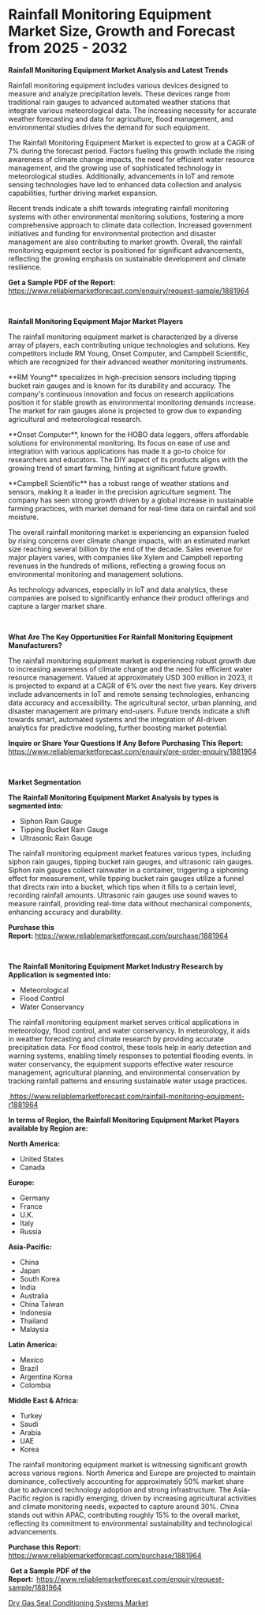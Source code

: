 <p><h1>Rainfall Monitoring Equipment Market Size, Growth and Forecast from 2025 - 2032</h1></p><p><strong>Rainfall Monitoring Equipment Market Analysis and Latest Trends</strong></p>
<p><p>Rainfall monitoring equipment includes various devices designed to measure and analyze precipitation levels. These devices range from traditional rain gauges to advanced automated weather stations that integrate various meteorological data. The increasing necessity for accurate weather forecasting and data for agriculture, flood management, and environmental studies drives the demand for such equipment.</p><p>The Rainfall Monitoring Equipment Market is expected to grow at a CAGR of 7% during the forecast period. Factors fueling this growth include the rising awareness of climate change impacts, the need for efficient water resource management, and the growing use of sophisticated technology in meteorological studies. Additionally, advancements in IoT and remote sensing technologies have led to enhanced data collection and analysis capabilities, further driving market expansion.</p><p>Recent trends indicate a shift towards integrating rainfall monitoring systems with other environmental monitoring solutions, fostering a more comprehensive approach to climate data collection. Increased government initiatives and funding for environmental protection and disaster management are also contributing to market growth. Overall, the rainfall monitoring equipment sector is positioned for significant advancements, reflecting the growing emphasis on sustainable development and climate resilience.</p></p>
<p><strong>Get a Sample PDF of the Report:&nbsp;</strong> <a href="https://www.reliablemarketforecast.com/enquiry/request-sample/1881964?utm_campaign=2458&utm_medium=2&utm_source=Github&utm_content=ia&utm_term=01032025&utm_id=rainfall-monitoring-equipment">https://www.reliablemarketforecast.com/enquiry/request-sample/1881964</a></p>
<p>&nbsp;</p>
<p><strong>Rainfall Monitoring Equipment Major Market Players</strong></p>
<p><p>The rainfall monitoring equipment market is characterized by a diverse array of players, each contributing unique technologies and solutions. Key competitors include RM Young, Onset Computer, and Campbell Scientific, which are recognized for their advanced weather monitoring instruments.</p><p>**RM Young** specializes in high-precision sensors including tipping bucket rain gauges and is known for its durability and accuracy. The company's continuous innovation and focus on research applications position it for stable growth as environmental monitoring demands increase. The market for rain gauges alone is projected to grow due to expanding agricultural and meteorological research.</p><p>**Onset Computer**, known for the HOBO data loggers, offers affordable solutions for environmental monitoring. Its focus on ease of use and integration with various applications has made it a go-to choice for researchers and educators. The DIY aspect of its products aligns with the growing trend of smart farming, hinting at significant future growth.</p><p>**Campbell Scientific** has a robust range of weather stations and sensors, making it a leader in the precision agriculture segment. The company has seen strong growth driven by a global increase in sustainable farming practices, with market demand for real-time data on rainfall and soil moisture.</p><p>The overall rainfall monitoring market is experiencing an expansion fueled by rising concerns over climate change impacts, with an estimated market size reaching several billion by the end of the decade. Sales revenue for major players varies, with companies like Xylem and Campbell reporting revenues in the hundreds of millions, reflecting a growing focus on environmental monitoring and management solutions. </p><p>As technology advances, especially in IoT and data analytics, these companies are poised to significantly enhance their product offerings and capture a larger market share.</p></p>
<p>&nbsp;</p>
<p><strong>What Are The Key Opportunities For Rainfall Monitoring Equipment Manufacturers?</strong></p>
<p><p>The rainfall monitoring equipment market is experiencing robust growth due to increasing awareness of climate change and the need for efficient water resource management. Valued at approximately USD 300 million in 2023, it is projected to expand at a CAGR of 6% over the next five years. Key drivers include advancements in IoT and remote sensing technologies, enhancing data accuracy and accessibility. The agricultural sector, urban planning, and disaster management are primary end-users. Future trends indicate a shift towards smart, automated systems and the integration of AI-driven analytics for predictive modeling, further boosting market potential.</p></p>
<p><strong>Inquire or Share Your Questions If Any Before Purchasing This Report:</strong> <a href="https://www.reliablemarketforecast.com/enquiry/pre-order-enquiry/1881964?utm_campaign=2458&utm_medium=2&utm_source=Github&utm_content=ia&utm_term=01032025&utm_id=rainfall-monitoring-equipment">https://www.reliablemarketforecast.com/enquiry/pre-order-enquiry/1881964</a></p>
<p>&nbsp;</p>
<p><strong>Market Segmentation</strong></p>
<p><strong>The Rainfall Monitoring Equipment Market Analysis by types is segmented into:</strong></p>
<p><ul><li>Siphon Rain Gauge</li><li>Tipping Bucket Rain Gauge</li><li>Ultrasonic Rain Gauge</li></ul></p>
<p><p>The rainfall monitoring equipment market features various types, including siphon rain gauges, tipping bucket rain gauges, and ultrasonic rain gauges. Siphon rain gauges collect rainwater in a container, triggering a siphoning effect for measurement, while tipping bucket rain gauges utilize a funnel that directs rain into a bucket, which tips when it fills to a certain level, recording rainfall amounts. Ultrasonic rain gauges use sound waves to measure rainfall, providing real-time data without mechanical components, enhancing accuracy and durability.</p></p>
<p><strong>Purchase this Report:&nbsp;</strong><a href="https://www.reliablemarketforecast.com/purchase/1881964?utm_campaign=2458&utm_medium=2&utm_source=Github&utm_content=ia&utm_term=01032025&utm_id=rainfall-monitoring-equipment">https://www.reliablemarketforecast.com/purchase/1881964</a></p>
<p>&nbsp;</p>
<p><strong>The Rainfall Monitoring Equipment Market Industry Research by Application is segmented into:</strong></p>
<p><ul><li>Meteorological</li><li>Flood Control</li><li>Water Conservancy</li></ul></p>
<p><p>The rainfall monitoring equipment market serves critical applications in meteorology, flood control, and water conservancy. In meteorology, it aids in weather forecasting and climate research by providing accurate precipitation data. For flood control, these tools help in early detection and warning systems, enabling timely responses to potential flooding events. In water conservancy, the equipment supports effective water resource management, agricultural planning, and environmental conservation by tracking rainfall patterns and ensuring sustainable water usage practices.</p></p>
<p><a href="https://www.reliablemarketforecast.com/rainfall-monitoring-equipment-r1881964?utm_campaign=2458&utm_medium=2&utm_source=Github&utm_content=ia&utm_term=01032025&utm_id=rainfall-monitoring-equipment">&nbsp;https://www.reliablemarketforecast.com/rainfall-monitoring-equipment-r1881964</a></p>
<p><strong>In terms of Region, the Rainfall Monitoring Equipment Market Players available by Region are:</strong></p>
<p>
    <p> <strong> North America: </strong>
        <ul>
            <li>United States</li>
            <li>Canada</li>
        </ul>
        </p> 
    <p> <strong> Europe: </strong>
        <ul>
            <li>Germany</li>
            <li>France</li>
            <li>U.K.</li>
            <li>Italy</li>
            <li>Russia</li>
        </ul>
        </p> 
    <p> <strong> Asia-Pacific: </strong>
        <ul>
            <li>China</li>
            <li>Japan</li>
            <li>South Korea</li>
            <li>India</li>
            <li>Australia</li>
            <li>China Taiwan</li>
            <li>Indonesia</li>
            <li>Thailand</li>
            <li>Malaysia</li>
        </ul>
        </p> 
    <p> <strong> Latin America: </strong>
        <ul>
            <li>Mexico</li>
            <li>Brazil</li>
            <li>Argentina Korea</li>
            <li>Colombia</li>
        </ul>
        </p> 
    <p> <strong> Middle East & Africa: </strong>
        <ul>
            <li>Turkey</li>
            <li>Saudi</li>
            <li>Arabia</li>
            <li>UAE</li>
            <li>Korea</li>
        </ul>
    </p>
    </p>
<p><p>The rainfall monitoring equipment market is witnessing significant growth across various regions. North America and Europe are projected to maintain dominance, collectively accounting for approximately 50% market share due to advanced technology adoption and strong infrastructure. The Asia-Pacific region is rapidly emerging, driven by increasing agricultural activities and climate monitoring needs, expected to capture around 30%. China stands out within APAC, contributing roughly 15% to the overall market, reflecting its commitment to environmental sustainability and technological advancements.</p></p>
<p><strong>Purchase this Report: </strong><a href="https://www.reliablemarketforecast.com/purchase/1881964?utm_campaign=2458&utm_medium=2&utm_source=Github&utm_content=ia&utm_term=01032025&utm_id=rainfall-monitoring-equipment">https://www.reliablemarketforecast.com/purchase/1881964</a></p>
<p>&nbsp;<strong>Get a Sample PDF of the Report:&nbsp;&nbsp;</strong><a href="https://www.reliablemarketforecast.com/enquiry/request-sample/1881964?utm_campaign=2458&utm_medium=2&utm_source=Github&utm_content=ia&utm_term=01032025&utm_id=rainfall-monitoring-equipment">https://www.reliablemarketforecast.com/enquiry/request-sample/1881964</a></p>
<p><strong></strong></p>
<p><p><a href="https://github.com/meuskocov/Market-Research-Report-List-1/blob/main/dry-gas-seal-conditioning-systems-market.md?utm_campaign=2458&utm_medium=2&utm_source=Github&utm_content=ia&utm_term=01032025&utm_id=rainfall-monitoring-equipment">Dry Gas Seal Conditioning Systems Market</a></p></p>